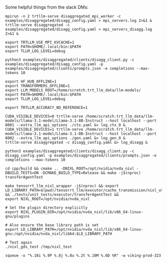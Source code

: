Some helpful things from the slack DMs:

```
mpirun -n 2 trtllm-serve disaggregated_mpi_worker -c examples/disaggregated/disagg_config.yaml > mpi_servers.log 2>&1 &
trtllm-serve disaggregated -c examples/disaggregated/disagg_config.yaml > mpi_servers_disagg.log 2>&1 &
```

```
export TRTLLM_USE_MPI_KVCACHE=1
export PATH=$HOME/.local/bin:$PATH
export TLLM_LOG_LEVEL=debug
```

```
python3 examples/disaggregated/clients/disagg_client.py -c examples/disaggregated/disagg_config.yaml -p examples/disaggregated/clients/prompts.json -e completions --max-tokens 10
```

```
export HF_HUB_OFFLINE=1
export TRANSFORMERS_OFFLINE=1
export LLM_MODELS_ROOT=/home/scratch.trt_llm_data/llm-models/
export PATH=$HOME/.local/bin:$PATH
export TLLM_LOG_LEVEL=debug
```

`export TRTLLM_ACCURACY_NO_REFERENCE=1`

```
CUDA_VISIBLE_DEVICES=0 trtllm-serve /home/scratch.trt_llm_data/llm-models/llama-3.1-model/Llama-3.1-8B-Instruct --host localhost --port 8001 --extra_llm_api_options ./ctx.yaml &> log_ctx_0 &
CUDA_VISIBLE_DEVICES=1 trtllm-serve /home/scratch.trt_llm_data/llm-models/llama-3.1-model/Llama-3.1-8B-Instruct --host localhost --port 8002 --extra_llm_api_options ./gen.yaml &> log_gen_0 &
trtllm-serve disaggregated -c disagg_config.yaml &> log_disagg & 
```

`python3 examples/disaggregated/clients/disagg_client.py -c disagg_config.yaml -p examples/disaggregated/clients/prompts.json -e completions --max-tokens 10`

```
cd cpp/build && cmake .. -DNIXL_ROOT=/opt/nvidia/nvda_nixl -DBUILD_TESTS=ON -DCMAKE_BUILD_TYPE=Release && make -j$(nproc) transferAgentTest

make tensorrt_llm_nixl_wrapper -j$(nproc) && export LD_LIBRARY_PATH=$(pwd)/tensorrt_llm/executor/cache_transmission/nixl_utils:$LD_LIBRARY_PATH && ./tests/unit_tests/executor/transferAgentTest &&
export NIXL_ROOT=/opt/nvidia/nvda_nixl

# Set the plugin directory explicitly
export NIXL_PLUGIN_DIR=/opt/nvidia/nvda_nixl/lib/x86_64-linux-gnu/plugins

# Also ensure the base library path is set
export LD_LIBRARY_PATH=/opt/nvidia/nvda_nixl/lib/x86_64-linux-gnu:/opt/nvidia/nvda_nixl/lib64:$LD_LIBRARY_PATH

# Test again
./nixl_gds_test /tmp/nixl_test
```

`squeue -o "%.18i %.9P %.8j %.8u %.2t %.10M %.6D %R" -w viking-prod-323`
